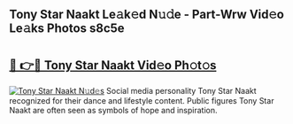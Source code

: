 ## Tony Star Naakt Le𝚊k𝚎d N𝚞𝚍e - Part-Wrw Vid𝚎o Le𝚊ks Photos s8c5e

# <h2><a href="http://fba5n93.evod.top/?m=Tony+Star+Naakt">🔗 👉🔴 Tony Star Naakt Vid𝚎o Ph𝚘t𝚘s</a></h2>

[![Tony Star Naakt N𝚞d𝚎s](https://i.imgur.com/8V9OHl7.gif)](http://fba5n93.evod.top/?m=Tony+Star+Naakt)
Social media personality Tony Star Naakt recognized for their dance and lifestyle content. Public figures Tony Star Naakt are often seen as symbols of hope and inspiration. 
